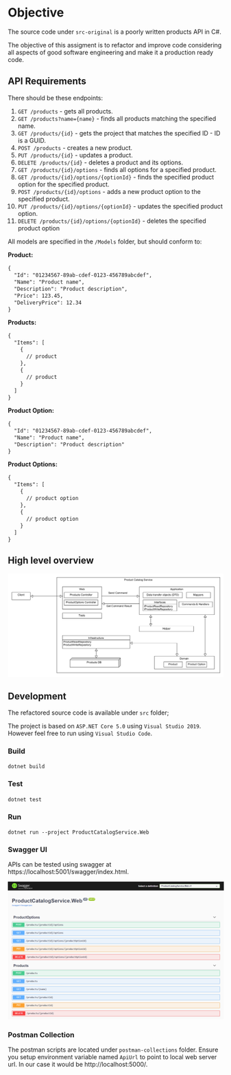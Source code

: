 # Objective

The source code under `src-original` is a poorly written products API in C#.

The objective of this assigment is to refactor and improve code considering all aspects of good software engineering and make it a production ready code.

## API Requirements

There should be these endpoints:

1. `GET /products` - gets all products.
2. `GET /products?name={name}` - finds all products matching the specified name.
3. `GET /products/{id}` - gets the project that matches the specified ID - ID is a GUID.
4. `POST /products` - creates a new product.
5. `PUT /products/{id}` - updates a product.
6. `DELETE /products/{id}` - deletes a product and its options.
7. `GET /products/{id}/options` - finds all options for a specified product.
8. `GET /products/{id}/options/{optionId}` - finds the specified product option for the specified product.
9. `POST /products/{id}/options` - adds a new product option to the specified product.
10. `PUT /products/{id}/options/{optionId}` - updates the specified product option.
11. `DELETE /products/{id}/options/{optionId}` - deletes the specified product option

All models are specified in the `/Models` folder, but should conform to:

**Product:**
```
{
  "Id": "01234567-89ab-cdef-0123-456789abcdef",
  "Name": "Product name",
  "Description": "Product description",
  "Price": 123.45,
  "DeliveryPrice": 12.34
}
```

**Products:**
```
{
  "Items": [
    {
      // product
    },
    {
      // product
    }
  ]
}
```

**Product Option:**
```
{
  "Id": "01234567-89ab-cdef-0123-456789abcdef",
  "Name": "Product name",
  "Description": "Product description"
}
```

**Product Options:**
```
{
  "Items": [
    {
      // product option
    },
    {
      // product option
    }
  ]
}
```

## High level overview

![Architecture](screenshots/Architecture.png)

## Development

The refactored source code is available under `src` folder;

The project is based on `ASP.NET Core 5.0` using `Visual Studio 2019`. However feel free to run using `Visual Studio Code`.

### Build

`dotnet build`

### Test

`dotnet test`

### Run

`dotnet run --project ProductCatalogService.Web`

### Swagger UI

APIs can be tested using swagger at https://localhost:5001/swagger/index.html. 

![Swagger UI](screenshots/Swagger.png)

### Postman Collection

The postman scripts are located under `postman-collections` folder. Ensure you setup environment variable named `ApiUrl` to point to local web server url. In our case it would be http://localhost:5000/.


